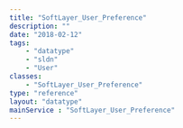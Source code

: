 ```yaml
---
title: "SoftLayer_User_Preference"
description: ""
date: "2018-02-12"
tags:
    - "datatype"
    - "sldn"
    - "User"
classes:
    - "SoftLayer_User_Preference"
type: "reference"
layout: "datatype"
mainService : "SoftLayer_User_Preference"
---
```

